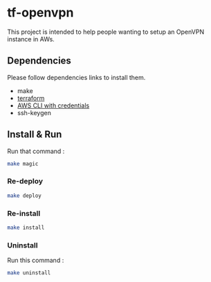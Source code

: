 # tf-openvpn
This project is intended to help people wanting to setup an OpenVPN instance in AWs.

## Dependencies

Please follow dependencies links to install them.
 
- make
- [terraform](https://www.terraform.io/downloads.html)
- [AWS CLI with credentials](https://docs.aws.amazon.com/cli/latest/userguide/cli-chap-welcome.html)
- ssh-keygen

## Install & Run 

Run that command :

```bash
make magic
```

### Re-deploy

````bash
make deploy
````

### Re-install

````bash
make install
````

### Uninstall

Run this command :

````bash
make uninstall
````
